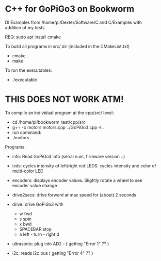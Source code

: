 # C++ for GoPiGo3 on Bookworm

DI Examples from /home/pi/Dexter/Software/C and C/Examples with addition of my tests 

REQ: 
  sudo apt install cmake 

To build all programs in src/ dir (included in the CMakeList.txt) 

* cmake . 
* make 

To run the executables:
* ./executable



# THIS DOES NOT WORK ATM! 

To compile an individual program at the cpp/src/ level:
 *    cd /home/pi/bookworm_test/cpp/src
 *    g++ -o motors motors.cpp ../GoPiGo3.cpp -I..
 *  run command:
 *    ./motors


Programs:  
- info:  Read GoPiGo3 info (serial num, firmware version ..) 
- leds:  cycles intensity of left/right red LEDS.  cycles intensity and color of multi-color LED  
- encoders: displays encoder values. Slightly rotate a wheel to see encoder value change 
- drive2secs:  drive forward at max speed for (about) 2 seconds 
- drive: drive GoPiGo3 with 
  -   w  fwd 
  -   s  spin 
  -   x  bwd 
  -   SPACEBAR   stop 
  -   a  left - turn - right d 

- ultrasonic:  plug into AD2 - ( getting "Error 1" ?? ) 
- i2c: reads i2c bus  ( getting "Error 4" ?? ) 

